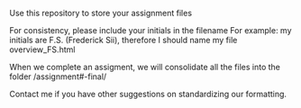 Use this repository to store your assignment files

For consistency, please include your initials in the filename 
  For example: my initials are F.S. (Frederick Sii), therefore I should name my file overview_FS.html

When we complete an assigment, we will consolidate all the files into the folder /assignment#-final/

Contact me if you have other suggestions on standardizing our formatting.
